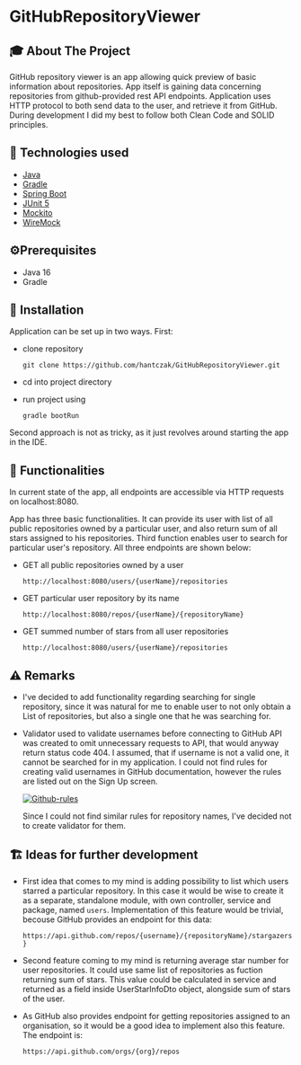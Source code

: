 # GitHubRepositoryViewer
<!-- ABOUT THE PROJECT -->
## 🎓 About The Project 
GitHub repository viewer is an app allowing quick preview of basic information about repositories. App itself is gaining data concerning repositories from github-provided rest API endpoints. Application uses HTTP protocol to both send data to the user, and retrieve it from GitHub. During development I did my best to follow both Clean Code and SOLID principles.

<!-- TECHNOLOGIES USED -->
## 🔨  Technologies used 
* [Java](https://www.java.com/)
* [Gradle](https://gradle.org/)
* [Spring Boot](https://spring.io/projects/spring-boot)
* [JUnit 5](https://junit.org/junit5/)
* [Mockito](https://site.mockito.org/)
* [WireMock](http://wiremock.org/)

<!-- PREREQUISITES -->
## ⚙️Prerequisites
* Java 16
* Gradle

<!-- INSTALLATION AND USAGE -->
## 🧭 Installation 
Application can be set up in two ways. First:

* clone repository

  `git clone https://github.com/hantczak/GitHubRepositoryViewer.git`

* cd into project directory

* run project using 
  
  `gradle bootRun` 

 Second approach is not as tricky, as it just revolves around starting the app in the IDE.

<!-- INSTALLATION AND USAGE -->
## 🎯 Functionalities 
In current state of the app, all endpoints are accessible via HTTP requests on localhost:8080.

App has three basic functionalities. It can provide its user with list of all public repositories owned by a particular user, and also return sum of all stars assigned to his repositories. Third function enables user to search for particular user's repository. All three endpoints are shown below:

* GET all public repositories owned by a user

  `http://localhost:8080/users/{userName}/repositories`

* GET particular user repository by its name

  `http://localhost:8080/repos/{userName}/{repositoryName}`

* GET summed number of stars from all user repositories

  `http://localhost:8080/users/{userName}/repositories`

<!-- REMARKS -->
## ⚠️ Remarks 

* I've decided to add functionality regarding searching for single repository, since it was natural for me to enable user to not only obtain a List of repositories, but also a single one that he was searching for.

* Validator used to validate usernames before connecting to GitHub API was created to omit unnecessary requests to API, that would anyway return status code 404. I assumed, that if username is not a valid one, it cannot be searched for in my application. I could not find rules for creating valid usernames in GitHub documentation, however the rules are listed out on the Sign Up screen.

    <a href="https://imgbb.com/"><img src="https://i.ibb.co/G7SCndj/Github-rules.jpg" alt="Github-rules" border="0"></a>

    Since I could not find similar rules for repository names, I've decided not to create validator for them.

<!-- STATUS -->
## 🏗️ Ideas for further development 

* First idea that comes to my mind is adding possibility to list which users starred a particular repository. In this case it would be wise to create it as a separate, standalone module, with own controller, service and package, named `users`. Implementation of this feature would be trivial, becouse GitHub provides an endpoint for this data:

  `https://api.github.com/repos/{username}/{repositoryName}/stargazers}`
  
* Second feature coming to my mind is returning average star number for user repositories. It could use same list of repositories as fuction returning sum of stars. This value could be calculated in service and returned as a field inside UserStarInfoDto object, alongside sum of stars of the user.

* As GitHub also provides endpoint for getting repositories assigned to an organisation, so it would be a good idea to implement also this feature. The endpoint is:

  `https://api.github.com/orgs/{org}/repos`
